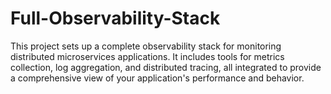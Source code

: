 # Full-Observability-Stack
This project sets up a complete observability stack for monitoring distributed microservices applications. It includes tools for metrics collection, log aggregation, and distributed tracing, all integrated to provide a comprehensive view of your application's performance and behavior.
